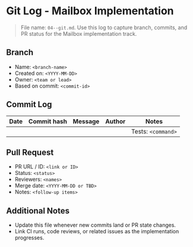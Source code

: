 ﻿# Git Log - Mailbox Implementation

> File name: `04--git.md`. Use this log to capture branch, commits, and PR status for the Mailbox implementation track.

## Branch
- Name: `<branch-name>`
- Created on: `<YYYY-MM-DD>`
- Owner: `<team or lead>`
- Based on commit: `<commit-id>`

## Commit Log
| Date | Commit hash | Message | Author | Notes |
| --- | --- | --- | --- | --- |
| <YYYY-MM-DD> | <commit-hash> | <short message> | <author> | Tests: `<command>` |

## Pull Request
- PR URL / ID: `<link or ID>`
- Status: `<status>`
- Reviewers: `<names>`
- Merge date: `<YYYY-MM-DD or TBD>`
- Notes: `<follow-up items>`

## Additional Notes
- Update this file whenever new commits land or PR state changes.
- Link CI runs, code reviews, or related issues as the implementation progresses.
